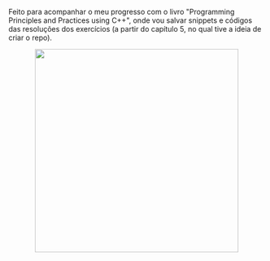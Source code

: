 Feito para acompanhar o meu progresso com o livro "Programming Principles and Practices using C++", onde vou salvar snippets e códigos das resoluções dos exercícios (a partir do capítulo 5, no qual tive a ideia de criar o repo).

<p align="center"><img width="400" height=auto src="https://images-na.ssl-images-amazon.com/images/I/81HCIXim7hL.jpg"></p>
